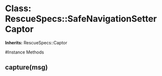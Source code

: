 # Class: RescueSpecs::SafeNavigationSetterCaptor
**Inherits:** RescueSpecs::Captor
    




#Instance Methods
## capture(msg) [](#method-i-capture)

